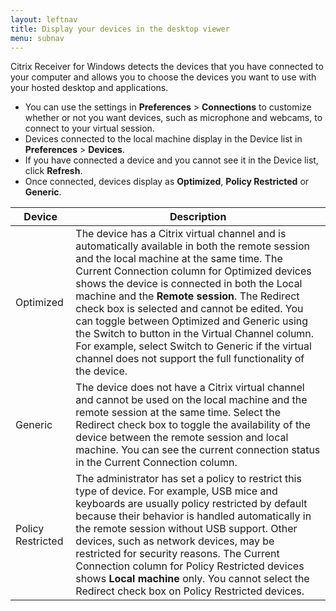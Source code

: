 ```yaml
---
layout: leftnav
title: Display your devices in the desktop viewer
menu: subnav
---
```


Citrix Receiver for Windows detects the devices that you have connected to your computer and allows you to choose the devices you want to use with your hosted desktop and applications.

* You can use the settings in **Preferences** > **Connections** to customize whether or not you want devices, such as microphone and webcams, to connect to your virtual session.
* Devices connected to the local machine display in the Device list in **Preferences** > **Devices**.
* If you have connected a device and you cannot see it in the Device list, click **Refresh**.
* Once connected, devices display as **Optimized**, **Policy Restricted** or **Generic**.

| Device | Description |
|---|---|
| Optimized | The device has a Citrix virtual channel and is automatically available in both the remote session and the local machine at the same time. The Current Connection column for Optimized devices shows the device is connected in both the Local machine and the **Remote session**. The Redirect check box is selected and cannot be edited. You can toggle between Optimized and Generic using the Switch to button in the Virtual Channel column. For example, select Switch to Generic if the virtual channel does not support the full functionality of the device. |
| Generic | The device does not have a Citrix virtual channel and cannot be used on the local machine and the remote session at the same time. Select the Redirect check box to toggle the availability of the device between the remote session and local machine. You can see the current connection status in the Current Connection column. |
| Policy Restricted | The administrator has set a policy to restrict this type of device. For example, USB mice and keyboards are usually policy restricted by default because their behavior is handled automatically in the remote session without USB support. Other devices, such as network devices, may be restricted for security reasons. The Current Connection column for Policy Restricted devices shows **Local machine** only. You cannot select the Redirect check box on Policy Restricted devices. |